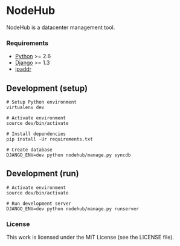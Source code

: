NodeHub
=======

NodeHub is a datacenter management tool.

### Requirements

* [Python](http://www.python.org/) >= 2.6
* [Django](https://www.djangoproject.com/) >= 1.3
* [ipaddr](http://code.google.com/p/ipaddr-py/)

## Development (setup)
 
    # Setup Python environment
    virtualenv dev

    # Activate environment
    source dev/bin/activate

    # Install dependencies
    pip install -Ur requirements.txt

    # Create database
    DJANGO_ENV=dev python nodehub/manage.py syncdb

## Development (run)

    # Activate environment
    source dev/bin/activate

    # Run development server
    DJANGO_ENV=dev python nodehub/manage.py runserver

### License

This work is licensed under the MIT License (see the LICENSE file).

